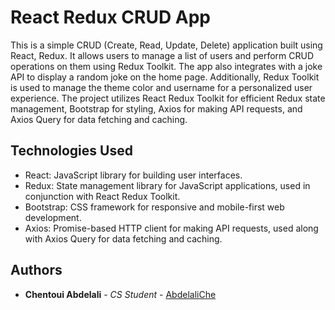 # React Redux CRUD App

This is a simple CRUD (Create, Read, Update, Delete) application built using React, Redux. It allows users to manage a list of users and perform CRUD operations on them using Redux Toolkit. The app also integrates with a joke API to display a random joke on the home page. Additionally, Redux Toolkit is used to manage the theme color and username for a personalized user experience. The project utilizes React Redux Toolkit for efficient Redux state management, Bootstrap for styling, Axios for making API requests, and Axios Query for data fetching and caching.

## Technologies Used

- React: JavaScript library for building user interfaces.
- Redux: State management library for JavaScript applications, used in conjunction with React Redux Toolkit.
- Bootstrap: CSS framework for responsive and mobile-first web development.
- Axios: Promise-based HTTP client for making API requests, used along with Axios Query for data fetching and caching.

## Authors

- **Chentoui Abdelali** - _CS Student_ - [AbdelaliChe](https://github.com/AbdelaliChe/)
